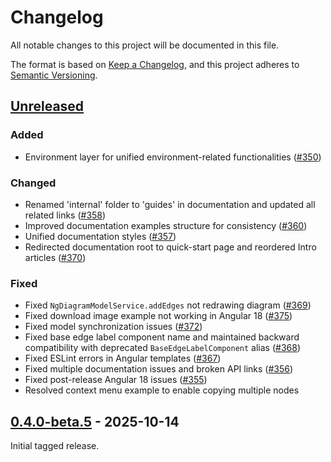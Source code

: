 # Changelog

All notable changes to this project will be documented in this file.

The format is based on [Keep a Changelog](https://keepachangelog.com/en/1.1.0/),
and this project adheres to [Semantic Versioning](https://semver.org/spec/v2.0.0.html).

## [Unreleased]

### Added

- Environment layer for unified environment-related functionalities ([#350](https://github.com/synergycodes/ng-diagram/pull/350))

### Changed

- Renamed 'internal' folder to 'guides' in documentation and updated all related links ([#358](https://github.com/synergycodes/ng-diagram/pull/358))
- Improved documentation examples structure for consistency ([#360](https://github.com/synergycodes/ng-diagram/pull/360))
- Unified documentation styles ([#357](https://github.com/synergycodes/ng-diagram/pull/357))
- Redirected documentation root to quick-start page and reordered Intro articles ([#370](https://github.com/synergycodes/ng-diagram/pull/370))

### Fixed

- Fixed `NgDiagramModelService.addEdges` not redrawing diagram ([#369](https://github.com/synergycodes/ng-diagram/pull/369))
- Fixed download image example not working in Angular 18 ([#375](https://github.com/synergycodes/ng-diagram/pull/375))
- Fixed model synchronization issues ([#372](https://github.com/synergycodes/ng-diagram/pull/372))
- Fixed base edge label component name and maintained backward compatibility with deprecated `BaseEdgeLabelComponent` alias ([#368](https://github.com/synergycodes/ng-diagram/pull/368))
- Fixed ESLint errors in Angular templates ([#367](https://github.com/synergycodes/ng-diagram/pull/367))
- Fixed multiple documentation issues and broken API links ([#356](https://github.com/synergycodes/ng-diagram/pull/356))
- Fixed post-release Angular 18 issues ([#355](https://github.com/synergycodes/ng-diagram/pull/355))
- Resolved context menu example to enable copying multiple nodes

## [0.4.0-beta.5] - 2025-10-14

Initial tagged release.

[unreleased]: https://github.com/synergycodes/ng-diagram/compare/v0.4.0-beta.5...HEAD
[0.4.0-beta.5]: https://github.com/synergycodes/ng-diagram/releases/tag/v0.4.0-beta.5
